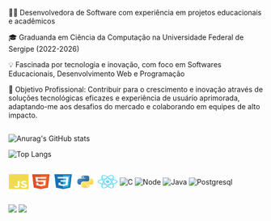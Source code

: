 👩‍💻 Desenvolvedora de Software com experiência em projetos educacionais e acadêmicos

🎓 Graduanda em Ciência da Computação na Universidade Federal de Sergipe (2022-2026)

💡 Fascinada por tecnologia e inovação, com foco em Softwares Educacionais, Desenvolvimento Web e Programação

🎯 Objetivo Profissional: Contribuir para o crescimento e inovação através de soluções tecnológicas eficazes e experiência de usuário aprimorada, adaptando-me aos desafios do mercado e colaborando em equipes de alto impacto.
##

![Anurag's GitHub stats](https://github-readme-stats.vercel.app/api?username=lorenaraquelolive&show_icons=true&theme=holi&v=1)

![Top Langs](https://github-readme-stats.vercel.app/api/top-langs/?username=lorenaraquelolive&layout=compact&theme=holi)

<div style="display: inline_block"><br>
  <img align="center" alt="Js" height="30" width="40" src="https://raw.githubusercontent.com/devicons/devicon/master/icons/javascript/javascript-plain.svg">
  <img align="center" alt="HTML" height="30" width="40" src="https://raw.githubusercontent.com/devicons/devicon/master/icons/html5/html5-original.svg">
  <img align="center" alt="CSS" height="30" width="40" src="https://raw.githubusercontent.com/devicons/devicon/master/icons/css3/css3-original.svg">
  <img align="center" alt="Python" height="30" width="40" src="https://raw.githubusercontent.com/devicons/devicon/master/icons/python/python-original.svg">
  <img align="center" alt="React" height="30" width="40" src="https://raw.githubusercontent.com/devicons/devicon/master/icons/react/react-original.svg">
  <img align="center" alt="C" height="30" width="40" src="https://cdn.jsdelivr.net/gh/devicons/devicon@latest/icons/c/c-original.svg">
  <img align="center" alt="Node" height="30" width="40" src="https://cdn.jsdelivr.net/gh/devicons/devicon@latest/icons/nodejs/nodejs-original.svg">
  <img align="center" alt="Java" height="30" width="40" src="https://cdn.jsdelivr.net/gh/devicons/devicon@latest/icons/java/java-original.svg">
  <img align="center" alt="Postgresql" height="30" width="40" src="https://cdn.jsdelivr.net/gh/devicons/devicon@latest/icons/postgresql/postgresql-original.svg">
</div>

##

<div> 
  <a href="linkedin.com/in/lorena-raquel-olive" target="_blank"><img src="https://img.shields.io/badge/-LinkedIn-%230077B5?style=for-the-badge&logo=linkedin&logoColor=white" target="_blank"></a>
  <a href = "lorenaraquelolive@gmail.com"><img src="https://img.shields.io/badge/-Gmail-%23333?style=for-the-badge&logo=gmail&logoColor=white" target="_blank"></a>
  
</div>
